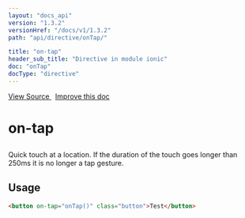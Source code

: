 ```yaml
---
layout: "docs_api"
version: "1.3.2"
versionHref: "/docs/v1/1.3.2"
path: "api/directive/onTap/"

title: "on-tap"
header_sub_title: "Directive in module ionic"
doc: "onTap"
docType: "directive"
---
```


<div class="improve-docs">
<a href='https://github.com/ionic-team/ionic-v1/blob/master/js/angular/directive/gesture.js#L24'>
View Source
</a>
&nbsp;
<a href='https://github.com/ionic-team/ionic-v1/edit/master/js/angular/directive/gesture.js#L24'>
Improve this doc
</a>
</div>




<h1 class="api-title">

on-tap



</h1>





Quick touch at a location. If the duration of the touch goes
longer than 250ms it is no longer a tap gesture.









<h2 id="usage">Usage</h2>

```html
<button on-tap="onTap()" class="button">Test</button>
```









